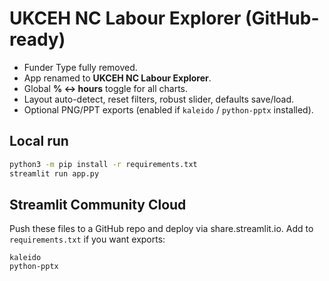 # UKCEH NC Labour Explorer (GitHub-ready)

- Funder Type fully removed.
- App renamed to **UKCEH NC Labour Explorer**.
- Global **% ↔ hours** toggle for all charts.
- Layout auto-detect, reset filters, robust slider, defaults save/load.
- Optional PNG/PPT exports (enabled if `kaleido` / `python-pptx` installed).

## Local run
```bash
python3 -m pip install -r requirements.txt
streamlit run app.py
```

## Streamlit Community Cloud
Push these files to a GitHub repo and deploy via share.streamlit.io.
Add to `requirements.txt` if you want exports:
```
kaleido
python-pptx
```
